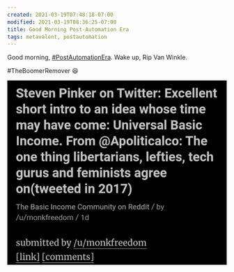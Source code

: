 ```yaml
---
created: 2021-03-19T07:48:18-07:00
modified: 2021-03-19T08:36:25-07:00
title: Good Morning Post-Automation Era
tags: metavalent, postautomation
---
```


Good morning, [#PostAutomationEra](https://youtu.be/mcZGs9qHjzA). Wake up, Rip Van Winkle. 

#TheBoomerRemover :satisfied: 


[![Image](/images/image_picker2559745329901125507.jpg)](https://youtu.be/mcZGs9qHjzA)